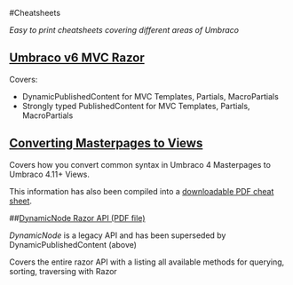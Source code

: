 #Cheatsheets

_Easy to print cheatsheets covering different areas of Umbraco_

## [Umbraco v6 MVC Razor](http://our.umbraco.org/projects/developer-tools/umbraco-v6-mvc-razor-cheatsheets)

Covers: 

* DynamicPublishedContent for MVC Templates, Partials, MacroPartials
* Strongly typed PublishedContent for MVC Templates, Partials, MacroPartials

## [Converting Masterpages to Views](masterpagestoviews.md)
Covers how you convert common syntax in Umbraco 4 Masterpages to Umbraco 4.11+ Views.

This information has also been compiled into a [downloadable PDF cheat sheet](Masterpages2Views.pdf).

##[DynamicNode Razor API (PDF file)](DynamicNodeRazor.pdf)

_DynamicNode_ is a legacy API and has been superseded by DynamicPublishedContent (above)

Covers the entire razor API with a listing all available methods for querying, sorting, traversing with Razor
